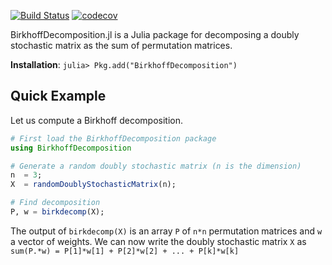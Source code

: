[![Build Status](https://travis-ci.com/vvalls/BirkhoffDecomposition.jl.svg?token=wfxaqfDxVdXnz8s4hjc3&branch=master)](https://travis-ci.com/vvalls/BirkhoffDecomposition.jl)
[![codecov](https://codecov.io/gh/vvalls/BirkhoffDecomposition.jl/branch/master/graph/badge.svg?token=L3R6JM6Q65)](https://codecov.io/gh/vvalls/BirkhoffDecomposition.jl)

BirkhoffDecomposition.jl is a Julia package for decomposing a doubly stochastic matrix as the sum of permutation matrices. 

**Installation**: `julia> Pkg.add("BirkhoffDecomposition")`

## Quick Example

Let us compute a Birkhoff decomposition.
```julia
# First load the BirkhoffDecomposition package
using BirkhoffDecomposition

# Generate a random doubly stochastic matrix (n is the dimension)
n  = 3;             
X  = randomDoublyStochasticMatrix(n);

# Find decomposition
P, w = birkdecomp(X);
```
The output of ``birkdecomp(X)`` is an array ``P`` of ``n*n`` permutation matrices and ``w`` a vector of weights. We can now write the doubly stochastic matrix ``X`` as
``
sum(P.*w) = P[1]*w[1] + P[2]*w[2] + ... + P[k]*w[k]
``

